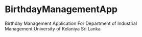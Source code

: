 # BirthdayManagementApp
Birthday Management Application For Department of Industrial Management University of Kelaniya Sri Lanka
